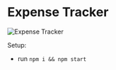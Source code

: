 # Expense Tracker

![Expense Tracker](https://ibb.co/9h89nXw)



Setup:
- run ```npm i && npm start```
